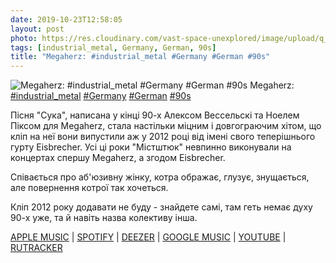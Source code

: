 ```yaml
---
date: 2019-10-23T12:58:05
layout: post
photo: https://res.cloudinary.com/vast-space-unexplored/image/upload/q_auto,dpr_auto,w_auto/photos/photo_786_23-10-2019_12-58-05.jpg
tags: [industrial_metal, Germany, German, 90s]
title: "Megaherz: #industrial_metal #Germany #German #90s"
---
```

![Megaherz: #industrial_metal #Germany #German #90s](https://res.cloudinary.com/vast-space-unexplored/image/upload/q_auto,dpr_auto,w_auto/photos/photo_786_23-10-2019_12-58-05.jpg)
Megaherz: [#industrial_metal](/tags/#industrial_metal) [#Germany](/tags/#Germany) [#German](/tags/#German) [#90s](/tags/#90s)

Пісня &quot;Сука&quot;, написана у кінці 90-х Алексом Вессельскі та Ноелем Піксом для Megaherz, стала настільки міцним і довгограючим хітом, що кліп на неї вони випустили аж у 2012 році від імені свого теперішнього гурту Eisbrecher. Усі ці роки &quot;Містштюк&quot; невпинно виконували на концертах спершу Megaherz, а згодом Eisbrecher.

Співається про аб&#39;юзивну жінку, котра ображає, глузує, знущається, але повернення котрої так хочеться.

Кліп 2012 року додавати не буду - знайдете самі, там геть немає духу 90-х уже, та й навіть назва колективу інша.

[APPLE MUSIC](https://music.apple.com/ru/album/kopfschuss/119200540) \| [SPOTIFY](https://open.spotify.com/album/2Blv8AnPHdZo98NvcttXZS) \| [DEEZER](https://www.deezer.com/album/6056156?utm_source=deezer&amp;utm_content=album-6056156&amp;utm_term=1601611822_1571824568&amp;utm_medium=web) \| [GOOGLE MUSIC](https://play.google.com/music/m/Bylsvpash5x3a3zv6uzyj4fpzkm?t=Kopfschuss_-_Megaherz) \| [YOUTUBE](https://www.youtube.com/playlist?list=PL799D9E5ACEC17838) \| [RUTRACKER](https://rutracker.org/forum/viewtopic.php?t=5401770)